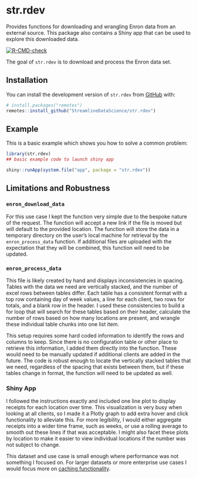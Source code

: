 
<!-- README.md is generated from README.Rmd. Please edit that file -->

# str.rdev

Provides functions for downloading and wrangling Enron data from an
external source. This package also contains a Shiny app that can be used
to explore this downloaded data.

<!-- badges: start -->

[![R-CMD-check](https://github.com/dsobolew/str.rdev/actions/workflows/R-CMD-check.yaml/badge.svg)](https://github.com/dsobolew/str.rdev/actions/workflows/R-CMD-check.yaml)
<!-- badges: end -->

The goal of `str.rdev` is to download and process the Enron data set.

## Installation

You can install the development version of `str.rdev` from
[GitHub](https://github.com/) with:

``` r
# install.packages("remotes")
remotes::install_github("StreamlineDataScience/str.rdev")
```

## Example

This is a basic example which shows you how to solve a common problem:

``` r
library(str.rdev)
## basic example code to launch shiny app

shiny::runApp(system.file("app", package = "str.rdev"))
```

## Limitations and Robustness

### `enron_download_data`

For this use case I kept the function very simple due to the bespoke
nature of the request. The function will accept a new link if the file
is moved but will default to the provided location. The function will
store the data in a temporary directory on the user’s local machine for
retrieval by the `enron_process_data` function. If additional files are
uploaded with the expectation that they will be combined, this function
will need to be updated.

### `enron_process_data`

This file is likely created by hand and displays inconsistencies in
spacing. Tables with the data we need are vertically stacked, and the
number of excel rows between tables differ. Each table has a consistent
format with a top row containing day of week values, a line for each
client, two rows for totals, and a blank row in the header. I used these
consistencies to build a for loop that will search for these tables
based on their header, calculate the number of rows based on how many
locations are present, and wrangle these individual table chunks into
one list item.

This setup requires some hard coded information to identify the rows and
columns to keep. Since there is no configuration table or other place to
retrieve this information, I added them directly into the function.
These would need to be manually updated if additional clients are added
in the future. The code is robust enough to locate the vertically
stacked tables that we need, regardless of the spacing that exists
between them, but if these tables change in format, the function will
need to be updated as well.

### Shiny App

I followed the instructions exactly and included one line plot to
display receipts for each location over time. This visualization is very
busy when looking at all clients, so I made it a Plotly graph to add
extra hover and click functionality to alleviate this. For more
legibility, I would either aggregate receipts into a wider time frame,
such as weeks, or use a rolling average to smooth out these lines if
that was acceptable. I might also facet these plots by location to make
it easier to view individual locations if the number was not subject to
change.

This dataset and use case is small enough where performance was not
something I focused on. For larger datasets or more enterprise use cases
I would focus more on [caching
functionality](https://shiny.rstudio.com/articles/caching.html).
